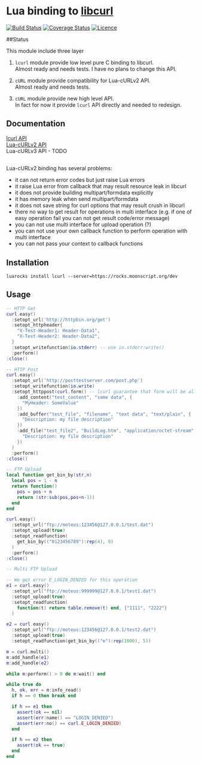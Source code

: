 # Lua binding to [libcurl](http://curl.haxx.se/libcurl)
[![Build Status](https://travis-ci.org/Lua-cURL/Lua-cURLv3.svg?branch=master)](https://travis-ci.org/Lua-cURL/Lua-cURLv3)
[![Coverage Status](https://coveralls.io/repos/Lua-cURL/Lua-cURLv3/badge.png?branch=master)](https://coveralls.io/r/Lua-cURL/Lua-cURLv3?branch=master)
[![Licence](http://img.shields.io/badge/Licence-MIT-brightgreen.svg)](LICENSE)

##Status

This module include three layer

1. `lcurl` module provide low level pure C binding to libcurl.<br/>
Almost ready and needs tests. I have no plans to change this API.

2. `cURL` module provide compatibility for Lua-cURLv2 API.<br/>
Almost ready and needs tests.

3. `cURL` module provide new high level API.<br/>
In fact for now it provide `lcurl` API directly and needed to redesign.<br/>


## Documentation
[lcurl API](http://moteus.github.com/lcurl)<br/>
[Lua-cURLv2 API](http://lua-curl.github.io/Lua-cURL)<br/>
Lua-cURLv3 API - TODO

## 

Lua-cURLv2 binding has several problems:

* it can not return error codes but just raise Lua errors
* it raise Lua error from callback that may result resource leak in libcurl
* it does not provide building multipart/formdata explicitly
* it has memory leak when send multipart/formdata
* it does not save string for curl options that may result crush in libcurl
* there no way to get result for operations in multi interface (e.g. if one of easy operation fail you can not get result code/error message)
* you can not use multi interface for upload operation (?)
* you can not use your own callback function to perform operation with multi interface
* you can not pass your context to callback functions

## Installation

```
luarocks install lcurl --server=https://rocks.moonscript.org/dev
```

## Usage

```Lua
-- HTTP Get
curl.easy()
  :setopt_url('http://httpbin.org/get')
  :setopt_httpheader{
    "X-Test-Header1: Header-Data1",
    "X-Test-Header2: Header-Data2",
  }
  :setopt_writefunction(io.stderr) -- use io.stderr:write()
  :perform()
:close()
```

```Lua
-- HTTP Post
curl.easy()
  :setopt_url('http://posttestserver.com/post.php')
  :setopt_writefunction(io.write)
  :setopt_httppost(curl.form() -- lcurl guarantee that form will be alive
    :add_content("test_content", "some data", {
      "MyHeader: SomeValue"
    })
    :add_buffer("test_file", "filename", "text data", "text/plain", {
      "Description: my file description"
    })
    :add_file("test_file2", "BuildLog.htm", "application/octet-stream", {
      "Description: my file description"
    })
  )
  :perform()
:close()
```

```Lua
-- FTP Upload
local function get_bin_by(str,n)
  local pos = 1 - n
  return function()
    pos = pos + n
    return (str:sub(pos,pos+n-1))
  end
end

curl.easy()
  :setopt_url("ftp://moteus:123456@127.0.0.1/test.dat")
  :setopt_upload(true)
  :setopt_readfunction(
    get_bin_by(("0123456789"):rep(4), 9)
  )
  :perform()
:close()
```

```Lua
-- Multi FTP Upload

-- We get error E_LOGIN_DENIED for this operation
e1 = curl.easy()
  :setopt_url("ftp://moteus:999999@127.0.0.1/test1.dat")
  :setopt_upload(true)
  :setopt_readfunction(
    function(t) return table.remove(t) end, {"1111", "2222"}
  )

e2 = curl.easy()
  :setopt_url("ftp://moteus:123456@127.0.0.1/test2.dat")
  :setopt_upload(true)
  :setopt_readfunction(get_bin_by(("e"):rep(1000), 5))

m = curl.multi()
m:add_handle(e1)
m:add_handle(e2)

while m:perform() > 0 do m:wait() end

while true do
  h, ok, err = m:info_read()
  if h == 0 then break end

  if h == e1 then 
    assert(ok == nil)
    assert(err:name() == "LOGIN_DENIED")
    assert(err:no() == curl.E_LOGIN_DENIED)
  end

  if h == e2 then 
    assert(ok == true)
  end
end
```

